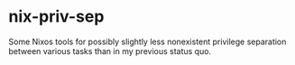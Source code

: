 # nix-priv-sep
Some Nixos tools for possibly slightly less nonexistent privilege separation between various tasks than in my previous status quo.
